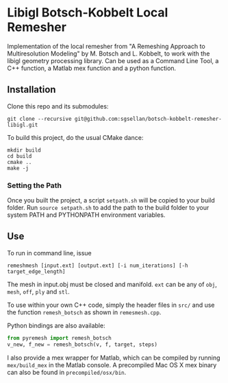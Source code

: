 # Libigl Botsch-Kobbelt Local Remesher
Implementation of the local remesher from "A Remeshing Approach to
Multiresolution Modeling" by M. Botsch and L. Kobbelt, to work with the libigl
geometry processing library. Can be used as a Command Line Tool, a C++ function,
a Matlab mex function and a python function.

## Installation

Clone this repo and its submodules:
```
git clone --recursive git@github.com:sgsellan/botsch-kobbelt-remesher-libigl.git
```

To build this project, do the usual CMake dance:

```
mkdir build
cd build
cmake ..
make -j
```

### Setting the Path

Once you built the project, a script `setpath.sh` will be copied to your build
folder. Run `source setpath.sh` to add the path to the build folder to your
system PATH and PYTHONPATH environment variables.

## Use
To run in command line, issue
```
remeshmesh [input.ext] [output.ext] [-i num_iterations] [-h target_edge_length]
```
The mesh in input.obj must be closed and manifold. `ext` can be any of `obj`,
`mesh`, `off`, `ply` and `stl`.

To use within your own C++ code, simply the header files in `src/` and
use the function `remesh_botsch` as shown in `remesmesh.cpp`.

Python bindings are also available:
```python
from pyremesh import remesh_botsch
v_new, f_new = remesh_botsch(v, f, target, steps)
```

I also provide a mex wrapper for Matlab, which can be compiled by running
`mex/build_mex` in the Matlab console. A precompiled Mac OS X mex binary can
also be found in `precompiled/osx/bin`.

